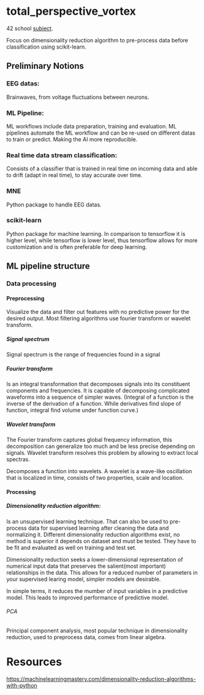 # total_perspective_vortex

42 school [subject](https://cdn.intra.42.fr/pdf/pdf/86321/en.subject.pdf).

Focus on dimensionality reduction algorithm to pre-process data before classification using scikit-learn.

## Preliminary Notions

### EEG datas:

Brainwaves, from voltage fluctuations between neurons.

### ML Pipeline:

ML workflows include data preparation, training and evaluation. ML pipelines automate the ML workflow and can be re-used on different datas to train or predict. Making the AI more reproducible.

### Real time data stream classification: 

Consists of a classifier that is trained in real time on incoming data and able to drift (adapt in real time), to stay accurate over time.

### MNE

Python package to handle EEG datas.

### scikit-learn

Python package for machine learning. In comparison to tensorflow it is higher level, while tensorflow is lower level, thus tensorflow allows for more customization and is often preferable for deep learning.

## ML pipeline structure

### Data processing

#### Preprocessing

Visualize the data and filter out features with no predictive power for the desired output. Most filtering algorithms use fourier transform or wavelet transform.

##### Signal spectrum

Signal spectrum is the range of frequencies found in a signal

##### Fourier transform

Is an integral transformation that decomposes signals into its constituent components and frequencies. It is capable of decomposing complicated waveforms into a sequence of simpler waves.
(Integral of a function is the inverse of the derivation of a function. While derivatives find slope of function, integral find volume under function curve.)

##### Wavelet transform

The Fourier transform captures global frequency information, this decomposition can generalize too much and be less precise depending on signals. Wavelet transform resolves this problem by allowing to extract local spectras.

Decomposes a function into wavelets. A wavelet is a wave-like oscillation that is localized in time, consists of two properties, scale and location. 

#### Processing 

##### Dimensionality reduction algorithm: 

Is an unsupervised learning technique. That can also be used to pre-process data for supervised learning after cleaning the data and normalizing it. Different dimensionality reduction algorithms exist, no method is superior it depends on dataset and must be tested. They have to be fit and evaluated as well on training and test set.

Dimensionality reduction seeks a lower-dimensional representation of numerical input data that preserves the salient(most important) relationships in the data. This allows for a reduced number of parameters in your supervised learing model, simpler models are desirable.

In simple terms, it reduces the mumber of input variables in a predictive model. This leads to improved performance of predictive model.

###### PCA

Principal component analysis, most popular technique in dimensionality reduction, used to preprocess data, comes from linear algebra.

# Resources

https://machinelearningmastery.com/dimensionality-reduction-algorithms-with-python
